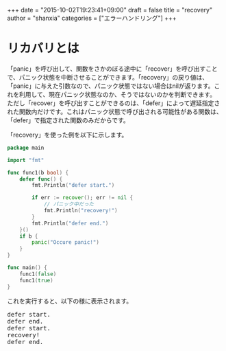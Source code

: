 +++
date = "2015-10-02T19:23:41+09:00"
draft = false
title = "recovery"
author = "shanxia"
categories = ["エラーハンドリング"]
+++

# リカバリとは
「panic」を呼び出して、関数をさかのぼる途中に「recover」を呼び出すことで、パニック状態を中断させることができます。「recovery」の戻り値は、「panic」に与えた引数なので、パニック状態ではない場合はnilが返ります。これを利用して、現在パニック状態なのか、そうではないのかを判断できます。
ただし「recover」を呼び出すことができるのは、「defer」によって遅延指定された関数内だけです。これはパニック状態で呼び出される可能性がある関数は、「defer」で指定された関数のみだからです。

「recovery」を使った例を以下に示します。

```go
package main

import "fmt"

func func1(b bool) {
	defer func() {
		fmt.Println("defer start.")

		if err := recover(); err != nil {
		    // パニック中だった
			fmt.Println("recovery!")
		}
		fmt.Println("defer end.")
	}()
	if b {
		panic("Occure panic!")
	}
}

func main() {
	func1(false)
	func1(true)
}
```

これを実行すると、以下の様に表示されます。

<pre class="output">
defer start.
defer end.
defer start.
recovery!
defer end.
</pre>
